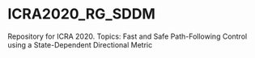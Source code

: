 # ICRA2020_RG_SDDM
Repository for ICRA 2020. Topics: Fast and Safe Path-Following Control using a State-Dependent Directional Metric
